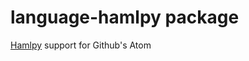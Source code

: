 # language-hamlpy package

[Hamlpy](https://github.com/jessemiller/HamlPy) support for Github's Atom

